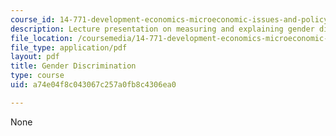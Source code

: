 ```yaml
---
course_id: 14-771-development-economics-microeconomic-issues-and-policy-models-fall-2008
description: Lecture presentation on measuring and explaining gender discrimination.
file_location: /coursemedia/14-771-development-economics-microeconomic-issues-and-policy-models-fall-2008/a74e04f8c043067c257a0fb8c4306ea0_lec8.pdf
file_type: application/pdf
layout: pdf
title: Gender Discrimination
type: course
uid: a74e04f8c043067c257a0fb8c4306ea0

---
```

None